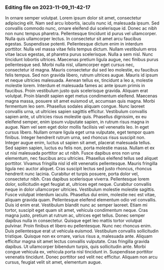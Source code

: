 

### Editing file on 2023-11-09_11-42-17

In ornare semper volutpat. Lorem ipsum dolor sit amet, consectetur adipiscing elit. Nam sed arcu lobortis, iaculis nunc id, malesuada ipsum. Sed convallis commodo nunc, ornare eleifend dui scelerisque id. Donec ac nibh non nunc tempus pharetra. Pellentesque tincidunt id purus vel ullamcorper. Nulla quis ullamcorper lectus. In consectetur sit amet arcu faucibus egestas.
Suspendisse potenti. Pellentesque dictum enim in interdum porttitor. Nulla vel massa vitae felis tempus dictum. Nullam vestibulum eros vitae lacus egestas, at pharetra purus scelerisque. Nulla a sem nisl. Nunc tincidunt lobortis ultrices. Maecenas pretium ligula augue, nec finibus purus pellentesque sed. Morbi nulla nisl, ullamcorper eget cursus nec, consectetur id magna. Mauris consectetur dui sed leo molestie, eu faucibus felis tempus. Sed non gravida libero, rutrum ultrices augue. Mauris id ipsum et neque ultricies malesuada. Aenean tellus ex, tincidunt a leo a, molestie molestie lorem. Interdum et malesuada fames ac ante ipsum primis in faucibus. Proin vestibulum justo quis scelerisque gravida.
Aliquam erat volutpat. Proin blandit sapien eget metus condimentum eleifend. Maecenas magna massa, posuere sit amet euismod ut, accumsan quis magna. Morbi fermentum leo sem. Phasellus sodales aliquam congue. Nunc laoreet convallis urna, ut ultricies sapien sagittis efficitur. Vestibulum convallis sapien ante, ut ultricies risus molestie quis. Phasellus dignissim, ex eu eleifend semper, enim ipsum vulputate sapien, in rutrum risus magna in augue. Nam vel sem eget dolor mollis facilisis vel venenatis leo. In eget cursus libero. Nullam ornare ligula eget urna vulputate, eget tempor quam finibus. Integer hendrerit rutrum urna, sed rhoncus risus suscipit non. Integer augue enim, luctus ut sapien sit amet, placerat malesuada tellus. Sed sapien sapien, luctus eu felis non, porta molestie massa.
Nullam et ex ut nisi malesuada porttitor ac ut nibh. Fusce dapibus eros non urna elementum, nec faucibus arcu ultricies. Phasellus eleifend tellus sed aliquet porttitor. Vivamus fringilla nisl id elit venenatis pellentesque. Mauris fringilla ligula nec auctor aliquet. Cras suscipit lectus sed justo rhoncus, rhoncus hendrerit nunc lacinia. Curabitur et turpis posuere, porta dolor vel, consectetur nibh. Cras dapibus scelerisque viverra. Pellentesque lorem dolor, sollicitudin eget feugiat at, ultrices eget neque. Curabitur convallis neque in dolor ullamcorper ultricies. Vestibulum molestie molestie sagittis. Fusce volutpat interdum iaculis. Phasellus dui enim, molestie nec est vitae, aliquam gravida quam. Pellentesque eleifend elementum odio vel convallis. Duis id enim erat. Vestibulum blandit nunc ac semper laoreet.
Etiam mi tortor, suscipit eget quam sit amet, vehicula condimentum neque. Cras magna justo, pretium at rutrum ac, ultrices eget tellus. Donec semper dapibus nulla in consectetur. Quisque eget leo mattis tortor volutpat pulvinar. Proin finibus et libero eu pellentesque. Nunc nec rhoncus enim. Duis pellentesque erat ut vehicula euismod. Vestibulum convallis sollicitudin tristique. Quisque non ex ornare, varius risus a, malesuada ante. Aliquam efficitur magna sit amet lectus convallis vulputate. Cras fringilla gravida dapibus. Ut ullamcorper bibendum turpis, quis sollicitudin ante. Morbi congue vehicula ex, vehicula porta nisl tincidunt in. Suspendisse porttitor venenatis tincidunt. Donec porttitor sed velit nec efficitur. Aliquam non arcu cursus, feugiat velit sit amet, elementum augue.


